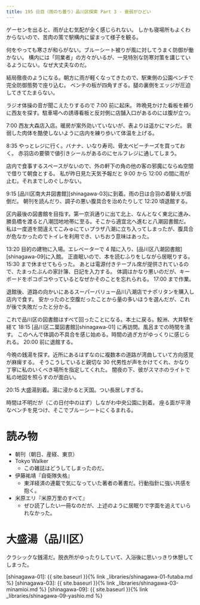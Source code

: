 ```yaml
---
title: 195 日目（雨のち曇り）品川区探索 Part 3 - 衰弱がひどい
---
```


ゲーセンを出ると、雨が止む気配が全く感じられない。
しかも寝場所もよくわからないので、苦肉の策で駅構内に留まって様子を観る。

何をやっても寒さが和らがない。ブルーシート被りが風に対してうまく防御が働かない。
構内には「同業者」の方々がいるが、一見特別な防寒対策を講じているようにない。なぜ大丈夫なのだ。

結局徹夜のようになる。朝方に雨が軽くなってきたので、駅東側の公園ベンチで完全防御態勢で座り込む。
ベンチの板が四角すぎる。腿の裏側をエッジが圧迫してきてたまらない。

ラジオ体操の音が聞こえたりするので 7:00 前に起床。
昨晩見かけた看板を頼りに西友を探す。駐車場への誘導看板と反対側に店舗入口があるのには腹が立つ。

7:00 西友大森店入店。暖房が案外効いていないが、表よりは遥かにマシだ。
衰弱した肉体を酷使しないように店内を練り歩いて体温を上げる。

8:35 やっとレジに行く。バナナ、いなり寿司、骨太ベビーチーズを買っておく。
赤羽店の要領で値引きシールがあるのにセルフレジに通してしまう。

店内で食事するスペースがないので、外の軒下の角の他の客の邪魔にならぬ空間で借りて朝食とする。
私が昨日見た天気予報だと 9:00 から 12:00 の間に雨が止む。それまでしのぐしかない。

9:15 [品川区南大井図書館][shinagawa-03]に到着。雨の日は合羽の着替えが面倒だ。
朝刊を読んだり、調子の悪い腹具合を治めたりして 12:20 頃退館する。

区内最後の図書館を目指す。第一京浜通りに出て北上、なんとなく東北に進み、
勝島橋を渡ると八潮団地地帯に至る。そこから適宜北へ進むと八潮図書館だ。
私は一度道を間違えてこみゅにてぃプラザ八潮に立ち入ってしまったが、腹具合が危なかったのでトイレを利用でき、いちおう意味はあった。

13:20 目的の建物に入場。エレベーターで 4 階に入り、[品川区八潮図書館][shinagawa-09]に入館。
正直眠いので、本を読むふりをしながら居眠りする。15:30 まで休ませてもらった。
あとは電源付きテーブル席が提供されているので、たまったぶんの家計簿、日記を入力する。
体調はかなり悪いのだが、キーボードをポコポコやっているとなぜかそのことを忘れられる。
17:00 まで作業。

退館後、道路の向かいにあるスーパーバリュー品川八潮店でナポリタンを購入し店内で食す。
安かったのと空腹だったことから量の多いほうを選んだが、これが後で失敗だったと分かる。

これで品川区の図書館はすべて回ったことになる。本土に戻る。鮫洲、大井駅を経て
18:15 [品川区二葉図書館][shinagawa-01] に再訪問。風呂までの時間を潰す。
このへんで体調の不具合を感じ始める。時間の過ぎ方がゆっくりに感じられる。
20:00 前に退館する。

今晩の銭湯を探す。近所にあるはずなのに複数本の道路が湾曲していて方向感覚が麻痺する。
そうこうしていると親切な 30 代男性が声をかけてくれ、かなり丁寧に私のいくべき場所を指定してくれた。
闇夜の下、彼がスマホのライトで私の地図を照らすのが面白い。

20:15 大盛湯到着。湯に浸かると天国。つい長居しすぎる。

時間は不明だが（この日付中のはず）しながわ中央公園に到着。
座る面が平滑なベンチを見つけ、そこでブルーシートにくるまれる。

# 読み物

* 朝刊（朝日、産経、東京）
* Tokyo Walker
  * この雑誌はどうしてしまったのだ。
* 伊藤祐靖『自衛隊失格』
  * 東洋経済の連載で気になっていた著者の著書だ。行動指針に強い共感を抱く。
* 米原エリ『米原万里のすべて』
  * ぜひ読了したい一冊なのだが、上述のように居眠りで字面を追えていられなかった。

# 大盛湯（品川区）

クラシックな銭湯だ。脱衣所がゆったりしていて、入浴後に思いっきり休憩してしまった。

[shinagawa-01]: {{ site.baseurl }}{% link _libraries/shinagawa-01-futaba.md %}
[shinagawa-03]: {{ site.baseurl }}{% link _libraries/shinagawa-03-minamioi.md %}
[shinagawa-09]: {{ site.baseurl }}{% link _libraries/shinagawa-09-yashio.md %}
